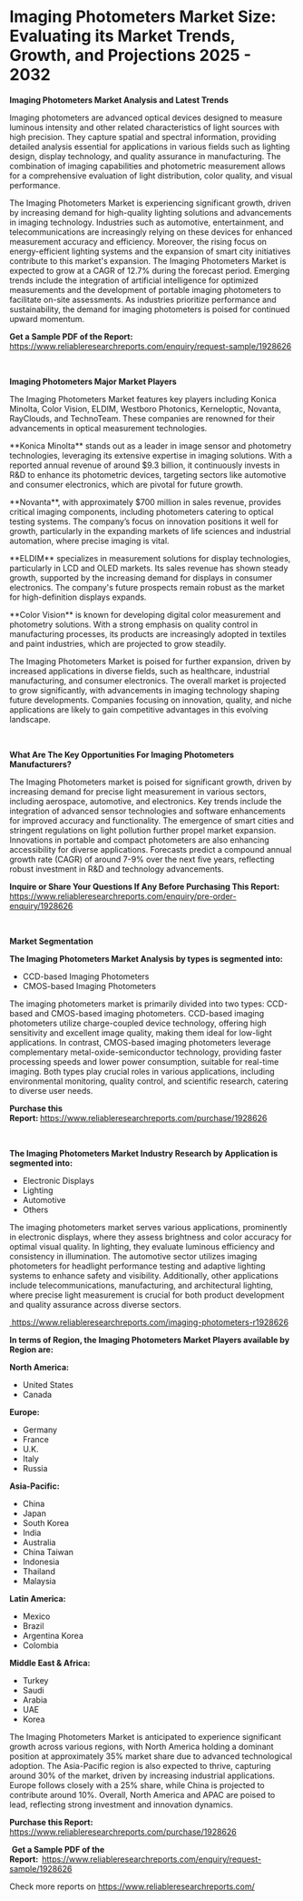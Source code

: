 <p><h1>Imaging Photometers Market Size: Evaluating its Market Trends, Growth, and Projections 2025 - 2032</h1></p><p><strong>Imaging Photometers Market Analysis and Latest Trends</strong></p>
<p><p>Imaging photometers are advanced optical devices designed to measure luminous intensity and other related characteristics of light sources with high precision. They capture spatial and spectral information, providing detailed analysis essential for applications in various fields such as lighting design, display technology, and quality assurance in manufacturing. The combination of imaging capabilities and photometric measurement allows for a comprehensive evaluation of light distribution, color quality, and visual performance.</p><p>The Imaging Photometers Market is experiencing significant growth, driven by increasing demand for high-quality lighting solutions and advancements in imaging technology. Industries such as automotive, entertainment, and telecommunications are increasingly relying on these devices for enhanced measurement accuracy and efficiency. Moreover, the rising focus on energy-efficient lighting systems and the expansion of smart city initiatives contribute to this market's expansion. The Imaging Photometers Market is expected to grow at a CAGR of 12.7% during the forecast period. Emerging trends include the integration of artificial intelligence for optimized measurements and the development of portable imaging photometers to facilitate on-site assessments. As industries prioritize performance and sustainability, the demand for imaging photometers is poised for continued upward momentum.</p></p>
<p><strong>Get a Sample PDF of the Report:&nbsp;</strong> <a href="https://www.reliableresearchreports.com/enquiry/request-sample/1928626?utm_campaign=3359&utm_medium=2&utm_source=Github&utm_content=ia&utm_term=29032025&utm_id=imaging-photometers">https://www.reliableresearchreports.com/enquiry/request-sample/1928626</a></p>
<p>&nbsp;</p>
<p><strong>Imaging Photometers Major Market Players</strong></p>
<p><p>The Imaging Photometers Market features key players including Konica Minolta, Color Vision, ELDIM, Westboro Photonics, Kerneloptic, Novanta, RayClouds, and TechnoTeam. These companies are renowned for their advancements in optical measurement technologies.</p><p>**Konica Minolta** stands out as a leader in image sensor and photometry technologies, leveraging its extensive expertise in imaging solutions. With a reported annual revenue of around $9.3 billion, it continuously invests in R&D to enhance its photometric devices, targeting sectors like automotive and consumer electronics, which are pivotal for future growth.</p><p>**Novanta**, with approximately $700 million in sales revenue, provides critical imaging components, including photometers catering to optical testing systems. The company’s focus on innovation positions it well for growth, particularly in the expanding markets of life sciences and industrial automation, where precise imaging is vital.</p><p>**ELDIM** specializes in measurement solutions for display technologies, particularly in LCD and OLED markets. Its sales revenue has shown steady growth, supported by the increasing demand for displays in consumer electronics. The company's future prospects remain robust as the market for high-definition displays expands.</p><p>**Color Vision** is known for developing digital color measurement and photometry solutions. With a strong emphasis on quality control in manufacturing processes, its products are increasingly adopted in textiles and paint industries, which are projected to grow steadily.</p><p>The Imaging Photometers Market is poised for further expansion, driven by increased applications in diverse fields, such as healthcare, industrial manufacturing, and consumer electronics. The overall market is projected to grow significantly, with advancements in imaging technology shaping future developments. Companies focusing on innovation, quality, and niche applications are likely to gain competitive advantages in this evolving landscape.</p></p>
<p>&nbsp;</p>
<p><strong>What Are The Key Opportunities For Imaging Photometers Manufacturers?</strong></p>
<p><p>The Imaging Photometers market is poised for significant growth, driven by increasing demand for precise light measurement in various sectors, including aerospace, automotive, and electronics. Key trends include the integration of advanced sensor technologies and software enhancements for improved accuracy and functionality. The emergence of smart cities and stringent regulations on light pollution further propel market expansion. Innovations in portable and compact photometers are also enhancing accessibility for diverse applications. Forecasts predict a compound annual growth rate (CAGR) of around 7-9% over the next five years, reflecting robust investment in R&D and technology advancements.</p></p>
<p><strong>Inquire or Share Your Questions If Any Before Purchasing This Report:</strong> <a href="https://www.reliableresearchreports.com/enquiry/pre-order-enquiry/1928626?utm_campaign=3359&utm_medium=2&utm_source=Github&utm_content=ia&utm_term=29032025&utm_id=imaging-photometers">https://www.reliableresearchreports.com/enquiry/pre-order-enquiry/1928626</a></p>
<p>&nbsp;</p>
<p><strong>Market Segmentation</strong></p>
<p><strong>The Imaging Photometers Market Analysis by types is segmented into:</strong></p>
<p><ul><li>CCD-based Imaging Photometers</li><li>CMOS-based Imaging Photometers</li></ul></p>
<p><p>The imaging photometers market is primarily divided into two types: CCD-based and CMOS-based imaging photometers. CCD-based imaging photometers utilize charge-coupled device technology, offering high sensitivity and excellent image quality, making them ideal for low-light applications. In contrast, CMOS-based imaging photometers leverage complementary metal-oxide-semiconductor technology, providing faster processing speeds and lower power consumption, suitable for real-time imaging. Both types play crucial roles in various applications, including environmental monitoring, quality control, and scientific research, catering to diverse user needs.</p></p>
<p><strong>Purchase this Report:&nbsp;</strong><a href="https://www.reliableresearchreports.com/purchase/1928626?utm_campaign=3359&utm_medium=2&utm_source=Github&utm_content=ia&utm_term=29032025&utm_id=imaging-photometers">https://www.reliableresearchreports.com/purchase/1928626</a></p>
<p>&nbsp;</p>
<p><strong>The Imaging Photometers Market Industry Research by Application is segmented into:</strong></p>
<p><ul><li>Electronic Displays</li><li>Lighting</li><li>Automotive</li><li>Others</li></ul></p>
<p><p>The imaging photometers market serves various applications, prominently in electronic displays, where they assess brightness and color accuracy for optimal visual quality. In lighting, they evaluate luminous efficiency and consistency in illumination. The automotive sector utilizes imaging photometers for headlight performance testing and adaptive lighting systems to enhance safety and visibility. Additionally, other applications include telecommunications, manufacturing, and architectural lighting, where precise light measurement is crucial for both product development and quality assurance across diverse sectors.</p></p>
<p><a href="https://www.reliableresearchreports.com/imaging-photometers-r1928626?utm_campaign=3359&utm_medium=2&utm_source=Github&utm_content=ia&utm_term=29032025&utm_id=imaging-photometers">&nbsp;https://www.reliableresearchreports.com/imaging-photometers-r1928626</a></p>
<p><strong>In terms of Region, the Imaging Photometers Market Players available by Region are:</strong></p>
<p>
    <p> <strong> North America: </strong>
        <ul>
            <li>United States</li>
            <li>Canada</li>
        </ul>
        </p> 
    <p> <strong> Europe: </strong>
        <ul>
            <li>Germany</li>
            <li>France</li>
            <li>U.K.</li>
            <li>Italy</li>
            <li>Russia</li>
        </ul>
        </p> 
    <p> <strong> Asia-Pacific: </strong>
        <ul>
            <li>China</li>
            <li>Japan</li>
            <li>South Korea</li>
            <li>India</li>
            <li>Australia</li>
            <li>China Taiwan</li>
            <li>Indonesia</li>
            <li>Thailand</li>
            <li>Malaysia</li>
        </ul>
        </p> 
    <p> <strong> Latin America: </strong>
        <ul>
            <li>Mexico</li>
            <li>Brazil</li>
            <li>Argentina Korea</li>
            <li>Colombia</li>
        </ul>
        </p> 
    <p> <strong> Middle East & Africa: </strong>
        <ul>
            <li>Turkey</li>
            <li>Saudi</li>
            <li>Arabia</li>
            <li>UAE</li>
            <li>Korea</li>
        </ul>
    </p>
    </p>
<p><p>The Imaging Photometers Market is anticipated to experience significant growth across various regions, with North America holding a dominant position at approximately 35% market share due to advanced technological adoption. The Asia-Pacific region is also expected to thrive, capturing around 30% of the market, driven by increasing industrial applications. Europe follows closely with a 25% share, while China is projected to contribute around 10%. Overall, North America and APAC are poised to lead, reflecting strong investment and innovation dynamics.</p></p>
<p><strong>Purchase this Report: </strong><a href="https://www.reliableresearchreports.com/purchase/1928626?utm_campaign=3359&utm_medium=2&utm_source=Github&utm_content=ia&utm_term=29032025&utm_id=imaging-photometers">https://www.reliableresearchreports.com/purchase/1928626</a></p>
<p>&nbsp;<strong>Get a Sample PDF of the Report:&nbsp;&nbsp;</strong><a href="https://www.reliableresearchreports.com/enquiry/request-sample/1928626?utm_campaign=3359&utm_medium=2&utm_source=Github&utm_content=ia&utm_term=29032025&utm_id=imaging-photometers">https://www.reliableresearchreports.com/enquiry/request-sample/1928626</a></p>
<p><strong></strong></p>
<p>Check more reports on <a href="https://www.reliableresearchreports.com/?utm_campaign=3359&utm_medium=2&utm_source=Github&utm_content=ia&utm_term=29032025&utm_id=imaging-photometers">https://www.reliableresearchreports.com/</a></p>